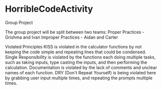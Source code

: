# HorribleCodeActivity
Group Project

The group project will be split between two teams: 
Proper Practices -   Grishma and Ivan
Improper Practices - Aidan and Carter

Violated Principles
KISS is violated in the calculator functions by not keeping the code simple and repeating lines that could be condensed.
Single Responsibility is violated by the functions each doing multiple tasks, such as taking inputs, type casting the inputs, and then performing the calculation.
Documentation is violated by the lack of comments and unclear names of each function.
DRY (Don't Repeat Yourself) is being violated here by grabbing user input multiple times, and repeating the prompts multiple times.
